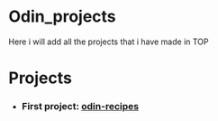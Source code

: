 # Odin_projects
Here i will add all the projects that i have made in TOP

# Projects

-  ### First project: [odin-recipes](https://hafsabn.github.io/Odin_projects/odin-recipes/) 

